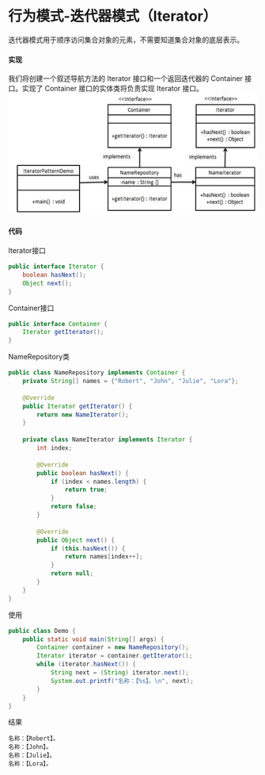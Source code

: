 # 行为模式-迭代器模式（Iterator）
迭代器模式用于顺序访问集合对象的元素，不需要知道集合对象的底层表示。

#### 实现
我们将创建一个叙述导航方法的 Iterator 接口和一个返回迭代器的 Container 接口。实现了 Container 接口的实体类将负责实现 Iterator 接口。
![](../../resources/iterator.jpg)

#### 代码
Iterator接口
```java
public interface Iterator {
    boolean hasNext();
    Object next();
}
```
Container接口
```java
public interface Container {
    Iterator getIterator();
}
```
NameRepository类
```java
public class NameRepository implements Container {
    private String[] names = {"Robert", "John", "Julie", "Lora"};

    @Override
    public Iterator getIterator() {
        return new NameIterator();
    }

    private class NameIterator implements Iterator {
        int index;

        @Override
        public boolean hasNext() {
            if (index < names.length) {
                return true;
            }
            return false;
        }

        @Override
        public Object next() {
            if (this.hasNext()) {
                return names[index++];
            }
            return null;
        }
    }
}
```
使用
```java
public class Demo {
    public static void main(String[] args) {
        Container container = new NameRepository();
        Iterator iterator = container.getIterator();
        while (iterator.hasNext()) {
            String next = (String) iterator.next();
            System.out.printf("名称：【%s】。\n", next);
        }
    }
}
```
结果
```
名称：【Robert】。
名称：【John】。
名称：【Julie】。
名称：【Lora】。
```


